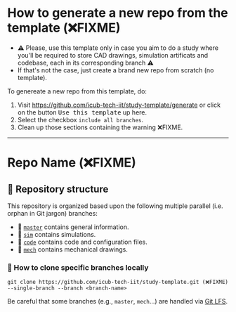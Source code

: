 # How to generate a new repo from the template (❌FIXME)
- ⚠️ Please, use this template only in case you aim to do a study where you'll be required to store CAD drawings, simulation artificats and codebase, each in its corresponding branch ⚠️
- If that's not the case, just create a brand new repo from scratch (no template).

To genereate a new repo from this template, do:
1. Visit https://github.com/icub-tech-iit/study-template/generate or click on the button <kbd>Use this template</kbd> up here.
2. Select the checkbox `include all branches`.
3. Clean up those sections containing the warning ❌FIXME. 
---

Repo Name (❌FIXME)
===================

## 🌿 Repository structure
This repository is organized based upon the following multiple parallel (i.e. orphan in Git jargon) branches:
- 🔘 [`master`](../../tree/master) contains general information.
- 🔘 [`sim`](../../tree/sim) contains simulations.
- 🔘 [`code`](../../tree/code) contains code and configuration files.
- 🔘 [`mech`](../../tree/mech) contains mechanical drawings.

### 🔽 How to clone specific branches locally
```console
git clone https://github.com/icub-tech-iit/study-template.git (❌FIXME) --single-branch --branch <branch-name>
```

Be careful that some branches (e.g., `master`, `mech`...) are handled via [Git LFS](https://help.github.com/en/articles/installing-git-large-file-storage).
